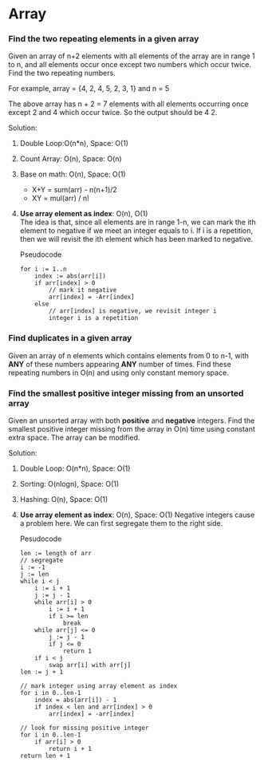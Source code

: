 # Array

### Find the two repeating elements in a given array
Given an array of n+2 elements with all elements of the array are in range 1 to n, and all elements occur once except two numbers which occur twice. Find the two repeating numbers.

For example, array = {4, 2, 4, 5, 2, 3, 1} and n = 5

The above array has n + 2 = 7 elements with all elements occurring once except 2 and 4 which occur twice. So the output should be 4 2.

Solution:  
1. Double Loop:O(n*n), Space: O(1)
2. Count Array: O(n), Space: O(n)
3. Base on math: O(n), Space: O(1)  
    * X+Y = sum(arr) - n(n+1)/2  
    * XY = mul(arr) / n!  
4. **Use array element as index**: O(n), O(1)  
    The idea is that, since all elements are in range 1-n, we can mark the ith element to negative if we meet an integer equals to i. If i is a repetition, then we will revisit the ith element which has been marked to negative.

    Pseudocode
    ```
    for i := 1..n
        index := abs(arr[i])
        if arr[index] > 0
            // mark it negative
            arr[index] = -Arr[index]
        else
            // arr[index] is negative, we revisit integer i
            integer i is a repetition
    ```
    
### Find duplicates in a given array
Given an array of n elements which contains elements from 0 to n-1, with **ANY** of these numbers appearing **ANY** number of times. Find these repeating numbers in O(n) and using only constant memory space.

### Find the smallest positive integer missing from an unsorted array
Given an unsorted array with both **positive** and **negative** integers. Find the smallest positive integer missing from the array in O(n) time using constant extra space. The array can be modified.

Solution:
1. Double Loop: O(n*n), Space: O(1)
2. Sorting: O(nlogn), Space: O(1)
3. Hashing: O(n), Space: O(1)
4. **Use array element as index**: O(n), Space: O(1)
    Negative integers cause a problem here. We can first segregate them to the right side.

    Pesudocode  
    ```
    len := length of arr
    // segregate
    i := -1
    j := len
    while i < j
        i := i + 1
        j := j - 1
        while arr[i] > 0
            i := i + 1
            if i >= len
                break
        while arr[j] <= 0
            j := j - 1
            if j <= 0
                return 1
        if i < j
            swap arr[i] with arr[j]
    len := j + 1
    
    // mark integer using array element as index
    for i in 0..len-1
        index = abs(arr[i]) - 1
        if index < len and arr[index] > 0
            arr[index] = -arr[index]
            
    // look for missing positive integer
    for i in 0..len-1
        if arr[i] > 0
            return i + 1
    return len + 1
    ```
  

